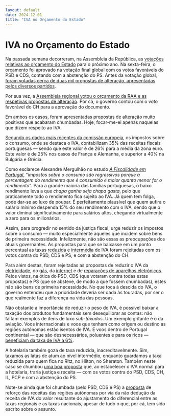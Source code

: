 ```yaml
---
layout: default
date: 2024-12-01
title: "IVA no Orçamento do Estado"
---
```

# IVA no Orçamento do Estado

Na passada semana decorreram, na Assembleia da República, as [votações relativas ao orçamento do Estado](https://www.parlamento.pt/ActividadeParlamentar/Paginas/DetalheIniciativa.aspx?BID=304233) para o próximo ano. Na sexta-feira, o orçamento foi aprovado na votação final global com os votos favoráveis do PSD e CDS, contando com a abstenção do PS. Antes da votação global, [foram votadas cerca de duas mil propostas de alteração, apresentadas pelos diversos partidos](https://www.parlamento.pt/OrcamentoEstado/Paginas/PesquisaIniciativa26XVI.aspx).

Por sua vez, a [Assembleia regional votou o orçamento da RAA e as respetivas propostas de alteração](http://base.alra.pt:82/4DACTION/w_pesquisa_registo/3/3653). Por cá, o governo contou com o voto favorável do CH para a aprovação do documento.

Em ambos os casos, foram apresentadas propostas de alteração muito positivas que acabaram chumbadas. Hoje, focar-me-ei apenas naquelas que dizem respeito ao IVA.

[Segundo os dados mais recentes da comissão europeia](https://taxation-customs.ec.europa.eu/taxation/economic-analysis/data-taxation-trends_en), os impostos sobre o consumo, onde se destaca o IVA, contabilizam 35% das receitas fiscais portuguesas — sendo que este valor é de 26% para a média da zona euro. Este valor é de 25% nos casos de França e Alemanha, e superior a 40% na Bulgária e Grécia.

Como esclarece Alexandre Mergulhão no estudo [_A Fiscalidade em Portugal_](https://causapublica.org/estudos/a-fiscalidade-em-portugal/), "_impostos sobre o consumo são regressivos porque a percentagem do rendimento que é consumido é maior quanto menor for o rendimento_". Para a grande maioria das famílias portuguesas, o baixo rendimento leva a que _chapa ganha seja chapa gasta_, pelo que praticamente todo o rendimento fica sujeito ao IVA. Já quem tem folga, pode dar-se ao luxo de poupar. É perfeitamente plausível que quem aufira o salário mínimo despenda 15% do seu rendimento com o IVA, sendo que o valor diminui significativamente para salários altos, chegando virtualmente a zero para os milionários.

Assim, para progredir no sentido da justiça fiscal, urge reduzir os impostos sobre o consumo — muito especialmente aqueles que incidem sobre bens de primeira necessidade. Infelizmente, não são essas as preocupações dos atuais governantes. As propostas para que se baixasse em um ponto percentual as taxas [reduzida](https://www.parlamento.pt/OrcamentoEstado/Paginas/DetalhePropostaAlteracao.aspx?BID=21997) e [intermédia](https://www.parlamento.pt/OrcamentoEstado/Paginas/DetalhePropostaAlteracao.aspx?BID=21999) de IVA
foram rejeitadas com os votos contra do PSD, CDS e PS, e com a abstenção do CH.

Para além destas, foram rejeitadas as propostas de reduzir o IVA da [eletricidade](https://www.parlamento.pt/OrcamentoEstado/Paginas/DetalhePropostaAlteracao.aspx?BID=22001), do [gás](https://www.parlamento.pt/OrcamentoEstado/Paginas/DetalhePropostaAlteracao.aspx?BID=22003), da [internet](https://www.parlamento.pt/OrcamentoEstado/Paginas/DetalhePropostaAlteracao.aspx?BID=22004) e de [reparações de aparelhos eletrónicos](https://www.parlamento.pt/OrcamentoEstado/Paginas/DetalhePropostaAlteracao.aspx?BID=21641). Pelos vistos, na ótica do PSD, CDS (que votaram contra todas estas propostas) e PS (que se absteve, de modo a que fossem chumbadas), estes não são bens de primeira necessidade. No que toca à descida do IVA, o governo entendeu que a prioridade deveria ser dada às touradas, por ser o que realmente faz a diferença na vida das pessoas.

Não obstante a importância de reduzir o peso do IVA, é possível baixar a taxação dos produtos fundamentais sem desequilibrar as contas: não faltam exemplos de itens de luxo _sub-taxados_. Um exemplo gritante é o da aviação. Voos internacionais e voos que tenham como origem ou destino as regiões autónomas estão isentos de IVA. E voos dentro de Portugal continental — que são desnecessários, poluentes e para os ricos — [beneficiam da taxa de IVA a 6%](https://op.europa.eu/en/publication-detail/-/publication/0b1c6cdd-88d3-11e9-9369-01aa75ed71a1).

A hotelaria também goza de taxa reduzida, inacreditavelmente. Sim, taxamos as latas de atum ao nível intermédio, enquanto guardamos a taxa reduzida para quem fica no Ritz, no Hilton, no Sheraton. Também neste caso se chumbou [uma boa proposta](https://www.parlamento.pt/OrcamentoEstado/Paginas/DetalhePropostaAlteracao.aspx?BID=22005) que, ao estabelecer o IVA normal para a hotelaria, traria justiça e receita — com os votos contra do PSD, CDS, CH, IL, PCP e com a abstenção do PS.

Note-se ainda que foi chumbada (pelo PSD, CDS e PS) a [proposta](https://www.parlamento.pt/OrcamentoEstado/Paginas/DetalhePropostaAlteracao.aspx?BID=21845) de reforço das receitas das regiões autónomas por via da não dedução da receita de IVA do valor resultante do ajustamento do diferencial entre as taxas regionais e as taxas nacionais, apesar de tudo o que, por cá, tem sido escrito sobre o assunto.
